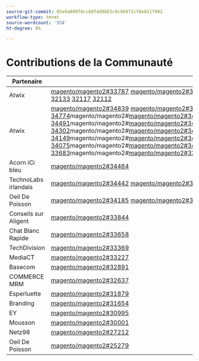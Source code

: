 ```yaml
---
source-git-commit: 85e9a890f8ccb0f4d8b63c9c96971cf6e011f992
workflow-type: tm+mt
source-wordcount: '554'
ht-degree: 0%

---
```

# Contributions de la Communauté

| Partenaire | Demandes d’extraction | Problèmes GitHub associés |
| ------- | ------- | ------- |
| Atwix | [magento/magento2#33787](https://github.com/magento/magento2/pull/33787) [magento/magento2#33662](https://github.com/magento/magento2/pull/33662) [magento/magento2#33661](https://github.com/magento/magento2/pull/33661) [magento/magento2#33431](https://github.com/magento/magento2/pull/33431) [magento/magento2#33232](https://github.com/magento/magento2/pull/33232)magento/magento2#[magento/magento2#33218](https://github.com/magento/magento2/pull/33218)magento/magento2#[magento/magento2#33214](https://github.com/magento/magento2/pull/33214)magento/magento2#[magento/magento2#32226](https://github.com/magento/magento2/pull/32226)magento/magento2#[ 32139](https://github.com/magento/magento2/pull/32139) [ 32133](https://github.com/magento/magento2/pull/32133) [ 32117](https://github.com/magento/magento2/pull/32117) [ 32112](https://github.com/magento/magento2/pull/32112) | [magento/magento2#33689](https://github.com/magento/magento2/issues/33689) [magento/magento2#33635](https://github.com/magento/magento2/issues/33635) [magento/magento2#33556](https://github.com/magento/magento2/issues/33556) [magento/magento2#33806](https://github.com/magento/magento2/issues/33806) [magento/magento2#32381](https://github.com/magento/magento2/issues/32381)magento/magento2#[magento/magento2#33786](https://github.com/magento/magento2/issues/33786)magento/magento2#[magento/magento2#33785](https://github.com/magento/magento2/issues/33785) [ 33784](https://github.com/magento/magento2/issues/33784) [ 33775](https://github.com/magento/magento2/issues/33775) |
| Atwix | [magento/magento2#34839](https://github.com/magento/magento2/pull/34839) [magento/magento2#34827](https://github.com/magento/magento2/pull/34827) [magento/magento2#34821](https://github.com/magento/magento2/pull/34821) [magento/magento2#34820](https://github.com/magento/magento2/pull/34820) [magento/magento2#34819](https://github.com/magento/magento2/pull/34819)magento/magento2#[magento/magento2#34793](https://github.com/magento/magento2/pull/34793)magento/magento2#[magento/magento2#34788](https://github.com/magento/magento2/pull/34788)magento/magento2#[magento/magento2#34781](https://github.com/magento/magento2/pull/34781)magento/magento2#[ 34774](https://github.com/magento/magento2/pull/34774)magento/magento2#[magento/magento2#34769](https://github.com/magento/magento2/pull/34769)magento/magento2#[magento/magento2#34737](https://github.com/magento/magento2/pull/34737)magento/magento2#[magento/magento2#34617](https://github.com/magento/magento2/pull/34617)magento/magento2#[magento/magento2#34522](https://github.com/magento/magento2/pull/34522)magento/magento2#[magento/magento2#34492](https://github.com/magento/magento2/pull/34492)magento/magento2#[magento/magento2 34491](https://github.com/magento/magento2/pull/34491)magento/magento2#[magento/magento2#34470](https://github.com/magento/magento2/pull/34470)magento/magento2#[magento/magento2#34419](https://github.com/magento/magento2/pull/34419)magento/magento2#[magento/magento2#34418](https://github.com/magento/magento2/pull/34418)magento/magento2#[magento/magento2#34410](https://github.com/magento/magento2/pull/34410)magento/magento2#[magento/magento2#34400](https://github.com/magento/magento2/pull/34400)magento/magento2#[magento/magento2#34346](https://github.com/magento/magento2/pull/34346)magento/magento2#[ 34302](https://github.com/magento/magento2/pull/34302)magento/magento2#[magento/magento2#34298](https://github.com/magento/magento2/pull/34298)magento/magento2#[magento/magento2#34257](https://github.com/magento/magento2/pull/34257)magento/magento2#[magento/magento2#34256](https://github.com/magento/magento2/pull/34256)magento/magento2#[magento/magento2#34207](https://github.com/magento/magento2/pull/34207)magento/magento2#[magento/magento2#34152](https://github.com/magento/magento2/pull/34152)magento/magento2#[magento/magento2 34149](https://github.com/magento/magento2/pull/34149)magento/magento2#[magento/magento2#34128](https://github.com/magento/magento2/pull/34128)magento/magento2#[magento/magento2#34114](https://github.com/magento/magento2/pull/34114)magento/magento2#[magento/magento2#34113](https://github.com/magento/magento2/pull/34113)magento/magento2#[magento/magento2#34110](https://github.com/magento/magento2/pull/34110)magento/magento2#[magento/magento2#34099](https://github.com/magento/magento2/pull/34099)magento/magento2#[magento/magento2#34076](https://github.com/magento/magento2/pull/34076)magento/magento2#[ 34075](https://github.com/magento/magento2/pull/34075)magento/magento2#[magento/magento2#34051](https://github.com/magento/magento2/pull/34051)magento/magento2#[magento/magento2#34022](https://github.com/magento/magento2/pull/34022)magento/magento2#[magento/magento2#33999](https://github.com/magento/magento2/pull/33999)magento/magento2#[magento/magento2#33787](https://github.com/magento/magento2/pull/33787)magento/magento2#[magento/magento2#33727](https://github.com/magento/magento2/pull/33727)magento/magento2#[magento/magento2 33683](https://github.com/magento/magento2/pull/33683)magento/magento2#[magento/magento2#33682](https://github.com/magento/magento2/pull/33682) [ 33662](https://github.com/magento/magento2/pull/33662) [ 33661](https://github.com/magento/magento2/pull/33661) [ 33571](https://github.com/magento/magento2/pull/33571) [ 33549](https://github.com/magento/magento2/pull/33549) [ 33547](https://github.com/magento/magento2/pull/33547) [ 33530](https://github.com/magento/magento2/pull/33530) [ 33454](https://github.com/magento/magento2/pull/33454) [ 33431](https://github.com/magento/magento2/pull/33431) [ 33232](https://github.com/magento/magento2/pull/33232) [ 33218](https://github.com/magento/magento2/pull/33218) [ 33214](https://github.com/magento/magento2/pull/33214) [ 33149](https://github.com/magento/magento2/pull/33149) [ 33124](https://github.com/magento/magento2/pull/33124) [ 33106](https://github.com/magento/magento2/pull/33106) [ 32999](https://github.com/magento/magento2/pull/32999) [ 32997](https://github.com/magento/magento2/pull/32997) [ 32986](https://github.com/magento/magento2/pull/32986) [ 32877](https://github.com/magento/magento2/pull/32877) [ 32792](https://github.com/magento/magento2/pull/32792) [ 32771](https://github.com/magento/magento2/pull/32771) [ 32282](https://github.com/magento/magento2/pull/32282) [ 32226](https://github.com/magento/magento2/pull/32226) [ 32139](https://github.com/magento/magento2/pull/32139) [ 32133](https://github.com/magento/magento2/pull/32133) [ 32117](https://github.com/magento/magento2/pull/32117) [ 32112](https://github.com/magento/magento2/pull/32112) [ 31963](https://github.com/magento/magento2/pull/31963) [ 31894](https://github.com/magento/magento2/pull/31894) [ 31877](https://github.com/magento/magento2/pull/31877) [ 31785](https://github.com/magento/magento2/pull/31785) [ 31774](https://github.com/magento/magento2/pull/31774) [ 31100](https://github.com/magento/magento2/pull/31100) [ 30803](https://github.com/magento/magento2/pull/30803) [ 30562](https://github.com/magento/magento2/pull/30562) [ 30526](https://github.com/magento/magento2/pull/30526) | [magento/magento2#34579](https://github.com/magento/magento2/issues/34579) [magento/magento2#34490](https://github.com/magento/magento2/issues/34490) [magento/magento2#34422](https://github.com/magento/magento2/issues/34422) [magento/magento2#34510](https://github.com/magento/magento2/issues/34510) [magento/magento2#34414](https://github.com/magento/magento2/issues/34414)magento/magento2#[magento/magento2#34511](https://github.com/magento/magento2/issues/34511)magento/magento2#[magento/magento2#34435](https://github.com/magento/magento2/issues/34435)magento/magento2#[magento/magento2#34512](https://github.com/magento/magento2/issues/34512)magento/magento2#[ 34317](https://github.com/magento/magento2/issues/34317)magento/magento2#[magento/magento2#32948](https://github.com/magento/magento2/issues/32948)magento/magento2#[magento/magento2#26254](https://github.com/magento/magento2/issues/26254)magento/magento2#[magento/magento2#34316](https://github.com/magento/magento2/issues/34316)magento/magento2#[magento/magento2#34314](https://github.com/magento/magento2/issues/34314)magento/magento2#[magento/magento2#34313](https://github.com/magento/magento2/issues/34313)magento/magento2#[magento/magento2 34312](https://github.com/magento/magento2/issues/34312)magento/devdocs#9248[magento/magento2#34311](https://github.com/magento/magento2/issues/34311)magento/magento2#[magento/magento2#34315](https://github.com/magento/magento2/issues/34315)magento/magento2#[magento/magento2#33747](https://github.com/magento/magento2/issues/33747)magento/magento2#[magento/magento2#33589](https://github.com/magento/magento2/issues/33589)magento/magento2#[magento/magento2#33689](https://github.com/magento/magento2/issues/33689)magento/magento2#[magento/magento2#33531](https://github.com/magento/magento2/issues/33531) [magento/magento2#33635](https://github.com/magento/magento2/issues/33635)magento/magento2#[ 33556](https://github.com/magento/magento2/issues/33556) [ 33806](https://github.com/magento/magento2/issues/33806) [ 32615](https://github.com/magento/magento2/issues/32615) [ ](https://github.com/magento/devdocs/issues/9248) [ 32991](https://github.com/magento/magento2/issues/32991) [ 32821](https://github.com/magento/magento2/issues/32821) [ 33788](https://github.com/magento/magento2/issues/33788) [ 32381](https://github.com/magento/magento2/issues/32381) [ 33786](https://github.com/magento/magento2/issues/33786) [ 33785](https://github.com/magento/magento2/issues/33785) [ 33784](https://github.com/magento/magento2/issues/33784) [ 33775](https://github.com/magento/magento2/issues/33775) [ 33783](https://github.com/magento/magento2/issues/33783) [ 30828](https://github.com/magento/magento2/issues/30828) [ 33774](https://github.com/magento/magento2/issues/33774) [ 33773](https://github.com/magento/magento2/issues/33773) |
| Acorn iCi bleu | [magento/magento2#34484](https://github.com/magento/magento2/pull/34484) |  |
| TechnoLabs irlandais | [magento/magento2#34442](https://github.com/magento/magento2/pull/34442) [magento/magento2#34423](https://github.com/magento/magento2/pull/34423) [magento/magento2#34171](https://github.com/magento/magento2/pull/34171) [magento/magento2#34157](https://github.com/magento/magento2/pull/34157) |  |
| Oeil De Poisson | [magento/magento2#34185](https://github.com/magento/magento2/pull/34185) [magento/magento2#32720](https://github.com/magento/magento2/pull/32720) [magento/magento2#25279](https://github.com/magento/magento2/pull/25279) | [magento/magento2#34513](https://github.com/magento/magento2/issues/34513) [magento/magento2#34356](https://github.com/magento/magento2/issues/34356) [magento/magento2#29647](https://github.com/magento/magento2/issues/29647) [magento/magento2#30241](https://github.com/magento/magento2/issues/30241) |
| Conseils sur Aligent | [magento/magento2#33844](https://github.com/magento/magento2/pull/33844) |  |
| Chat Blanc Rapide | [magento/magento2#33658](https://github.com/magento/magento2/pull/33658) | [magento/magento2#33839](https://github.com/magento/magento2/issues/33839) |
| TechDivision | [magento/magento2#33369](https://github.com/magento/magento2/pull/33369) | [magento/magento2#34451](https://github.com/magento/magento2/issues/34451) |
| MediaCT | [magento/magento2#33227](https://github.com/magento/magento2/pull/33227) | [magento/magento2#33984](https://github.com/magento/magento2/issues/33984) |
| Basecom | [magento/magento2#32891](https://github.com/magento/magento2/pull/32891) | [magento/magento2#32885](https://github.com/magento/magento2/issues/32885) |
| COMMERCE MRM | [magento/magento2#32637](https://github.com/magento/magento2/pull/32637) | [magento/magento2#32636](https://github.com/magento/magento2/issues/32636) |
| Esperluette | [magento/magento2#31879](https://github.com/magento/magento2/pull/31879) | [maritos/magento2-performance-fixes#4](https://github.com/maritos/magento2-performance-fixes/issues/4) |
| Branding | [magento/magento2#31654](https://github.com/magento/magento2/pull/31654) | [magento/magento2#30948](https://github.com/magento/magento2/issues/30948) |
| EY | [magento/magento2#30995](https://github.com/magento/magento2/pull/30995) | [magento/magento2#31019](https://github.com/magento/magento2/issues/31019) [magento/magento2#32625](https://github.com/magento/magento2/issues/32625) [magento/magento2#33696](https://github.com/magento/magento2/issues/33696) |
| Mousson | [magento/magento2#30001](https://github.com/magento/magento2/pull/30001) | [magento/magento-semver#50](https://github.com/magento/magento-semver/issues/50) |
| Netz98 | [magento/magento2#27212](https://github.com/magento/magento2/pull/27212) | [magento/magento2#29609](https://github.com/magento/magento2/issues/29609) |
| Oeil De Poisson | [magento/magento2#25279](https://github.com/magento/magento2/pull/25279) | [magento/magento2#29647](https://github.com/magento/magento2/issues/29647) [magento/magento2#30241](https://github.com/magento/magento2/issues/30241) |
